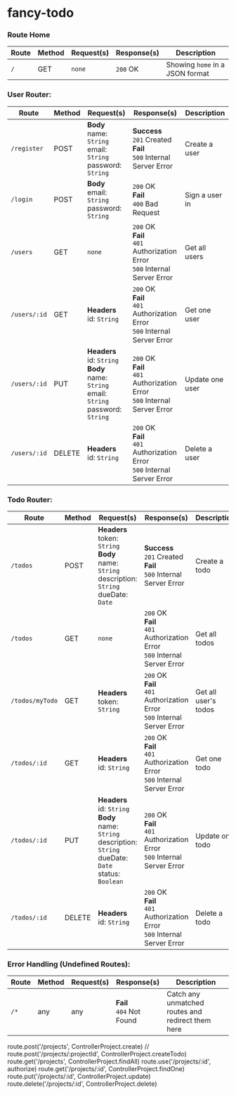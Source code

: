 # fancy-todo

### Route Home
Route | Method | Request(s) | Response(s) | Description
---|---|---|---|---
`/` | GET | `none` | `200` OK | Showing `home` in a JSON format

### User Router:

Route | Method | Request(s) | Response(s) | Description
---|---|---|---|---
`/register` | POST | **Body**<br>name: `String`<br>email: `String`<br>password: `String` | **Success**<br>`201` Created<br>**Fail**<br>`500` Internal Server Error | Create a user
`/login` | POST | **Body**<br>email: `String`<br>password: `String` | `200` OK<br>**Fail**<br>`400` Bad Request | Sign a user in
`/users` | GET | `none` | `200` OK<br>**Fail**<br>`401` Authorization Error<br>`500` Internal Server Error | Get all users
`/users/:id` | GET | **Headers**<br>id: `String` | `200` OK<br>**Fail**<br>`401` Authorization Error<br>`500` Internal Server Error | Get one user
`/users/:id` | PUT | **Headers**<br>id: `String`<br>**Body**<br>name: `String`<br>email: `String`<br>password: `String` | `200` OK<br>**Fail**<br>`401` Authorization Error<br>`500` Internal Server Error | Update one user
`/users/:id` | DELETE | **Headers**<br>id: `String` | `200` OK<br>**Fail**<br>`401` Authorization Error<br>`500` Internal Server Error | Delete a user

### Todo Router:

Route | Method | Request(s) | Response(s) | Description
---|---|---|---|---
`/todos` | POST | **Headers**<br>token: `String`<br>**Body**<br>name: `String`<br>description: `String`<br>dueDate: `Date` | **Success**<br>`201` Created<br>**Fail**<br>`500` Internal Server Error | Create a todo
`/todos` | GET | `none` | `200` OK<br>**Fail**<br>`401` Authorization Error<br>`500` Internal Server Error | Get all todos
`/todos/myTodo` | GET | **Headers**<br>token: `String`<br> | `200` OK<br>**Fail**<br>`401` Authorization Error<br>`500` Internal Server Error | Get all user's todos
`/todos/:id` | GET | **Headers**<br>id: `String` | `200` OK<br>**Fail**<br>`401` Authorization Error<br>`500` Internal Server Error | Get one todo
`/todos/:id` | PUT | **Headers**<br>id: `String`<br>**Body**<br>name: `String`<br>description: `String`<br>dueDate: `Date`<br>status: `Boolean` | `200` OK<br>**Fail**<br>`401` Authorization Error<br>`500` Internal Server Error | Update one todo
`/todos/:id` | DELETE | **Headers**<br>id: `String` | `200` OK<br>**Fail**<br>`401` Authorization Error<br>`500` Internal Server Error | Delete a todo

### Error Handling (Undefined Routes):

Route | Method | Request(s) | Response(s) | Description
---|---|---|---|---
`/*` | any | any | **Fail**<br>`404` Not Found | Catch any unmatched routes and redirect them here



route.post('/projects', ControllerProject.create)
// route.post('/projects/:projectId', ControllerProject.createTodo)
route.get('/projects', ControllerProject.findAll)
route.use('/projects/:id', authorize)
route.get('/projects/:id', ControllerProject.findOne)
route.put('/projects/:id', ControllerProject.update)
route.delete('/projects/:id', ControllerProject.delete)
